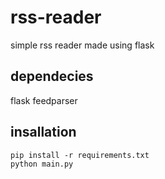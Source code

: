 # rss-reader

simple rss reader made using flask

## dependecies

flask
feedparser

## insallation

```
pip install -r requirements.txt
python main.py
```

